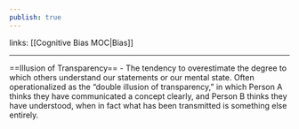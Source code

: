 ```yaml
---
publish: true
---
```

links: [[Cognitive Bias MOC|Bias]]

---

==Illusion of Transparency== - The tendency to overestimate the degree to which others understand our statements or our mental state. Often operationalized as the “double illusion of transparency,” in which Person A thinks they have communicated a concept clearly, and Person B thinks they have understood, when in fact what has been transmitted is something else entirely.